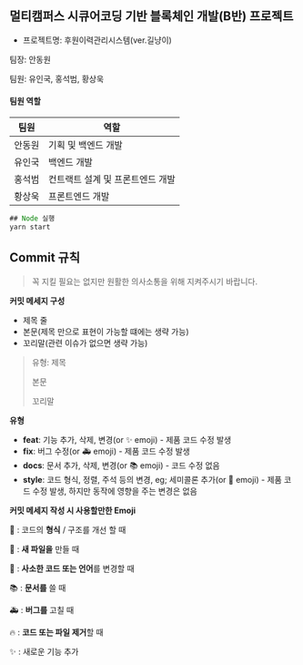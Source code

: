 ## 멀티캠퍼스 시큐어코딩 기반 블록체인 개발(B반) 프로젝트

- 프로젝트명: 후원이력관리시스템(ver.길냥이)

팀장: 안동원

팀원: 유인국, 홍석범, 황상욱

#### 팀원 역할

| 팀원   | 역할                             |
| ------ | -------------------------------- |
| 안동원 | 기획 및 백엔드 개발              |
| 유인국 | 백엔드 개발                      |
| 홍석범 | 컨트랙트 설계 및 프론트엔드 개발 |
| 황상욱 | 프론트엔드 개발                  |



``` javascript
## Node 실행
yarn start
```



## Commit 규칙

> 꼭 지킬 필요는 없지만 원활한 의사소통을 위해 지켜주시기 바랍니다.



**커밋 메세지 구성**

- 제목 줄 
- 본문(제목 만으로 표현이 가능할 떄에는 생략 가능)
- 꼬리말(관련 이슈가 없으면 생략 가능)

>유형: 제목
>
>본문
>
>꼬리말



**유형**

- **feat**: 기능 추가, 삭제, 변경(or ✨ emoji) - 제품 코드 수정 발생
- **fix**: 버그 수정(or 🚑 emoji) - 제품 코드 수정 발생
- **docs**: 문서 추가, 삭제, 변경(or 📚 emoji) - 코드 수정 없음
- **style**: 코드 형식, 정렬, 주석 등의 변경, eg; 세미콜론 추가(or 🎨 emoji) - 제품 코드 수정 발생, 하지만 동작에 영향을 주는 변경은 없음



**커밋 메세지 작성 시 사용할만한 Emoji**

🎨 : 코드의 **형식** / 구조를 개선 할 때

📰 : **새 파일을** 만들 때

📝 : **사소한 코드 또는 언어**를 변경할 때

📚 : **문서를** 쓸 때

🚑 : **버그를** 고칠 때

🔥 : **코드 또는 파일 제거**할 때

✨ : 새로운 기능 추가 